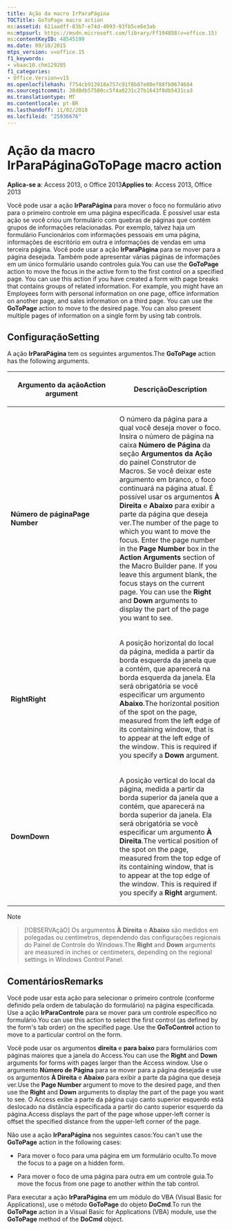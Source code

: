 ```yaml
---
title: Ação da macro IrParaPágina
TOCTitle: GoToPage macro action
ms:assetid: 611aadff-83b7-e74d-4093-93fb5ce6e3ab
ms:mtpsurl: https://msdn.microsoft.com/library/Ff194858(v=office.15)
ms:contentKeyID: 48545199
ms.date: 09/18/2015
mtps_version: v=office.15
f1_keywords:
- vbaac10.chm129285
f1_categories:
- Office.Version=v15
ms.openlocfilehash: f754cb913918a757c91f8b87e00ef88fb0674684
ms.sourcegitcommit: 38d0db57580cc5f4a0231c27b1643f8db5431ca3
ms.translationtype: MT
ms.contentlocale: pt-BR
ms.lasthandoff: 11/02/2018
ms.locfileid: "25936676"
---
```

# <a name="gotopage-macro-action"></a><span data-ttu-id="d55ed-102">Ação da macro IrParaPágina</span><span class="sxs-lookup"><span data-stu-id="d55ed-102">GoToPage macro action</span></span>


<span data-ttu-id="d55ed-103">**Aplica-se a**: Access 2013, o Office 2013</span><span class="sxs-lookup"><span data-stu-id="d55ed-103">**Applies to**: Access 2013, Office 2013</span></span>

<span data-ttu-id="d55ed-p101">Você pode usar a ação **IrParaPágina** para mover o foco no formulário ativo para o primeiro controle em uma página especificada. É possível usar esta ação se você criou um formulário com quebras de páginas que contém grupos de informações relacionadas. Por exemplo, talvez haja um formulário Funcionários com informações pessoais em uma página, informações de escritório em outra e informações de vendas em uma terceira página. Você pode usar a ação **IrParaPágina** para se mover para a página desejada. Também pode apresentar várias páginas de informações em um único formulário usando controles guia.</span><span class="sxs-lookup"><span data-stu-id="d55ed-p101">You can use the **GoToPage** action to move the focus in the active form to the first control on a specified page. You can use this action if you have created a form with page breaks that contains groups of related information. For example, you might have an Employees form with personal information on one page, office information on another page, and sales information on a third page. You can use the **GoToPage** action to move to the desired page. You can also present multiple pages of information on a single form by using tab controls.</span></span>

## <a name="setting"></a><span data-ttu-id="d55ed-109">Configuração</span><span class="sxs-lookup"><span data-stu-id="d55ed-109">Setting</span></span>

<span data-ttu-id="d55ed-110">A ação **IrParaPágina** tem os seguintes argumentos.</span><span class="sxs-lookup"><span data-stu-id="d55ed-110">The **GoToPage** action has the following arguments.</span></span>

<table>
<colgroup>
<col style="width: 50%" />
<col style="width: 50%" />
</colgroup>
<thead>
<tr class="header">
<th><p><span data-ttu-id="d55ed-111">Argumento da ação</span><span class="sxs-lookup"><span data-stu-id="d55ed-111">Action argument</span></span></p></th>
<th><p><span data-ttu-id="d55ed-112">Descrição</span><span class="sxs-lookup"><span data-stu-id="d55ed-112">Description</span></span></p></th>
</tr>
</thead>
<tbody>
<tr class="odd">
<td><p><span data-ttu-id="d55ed-113"><strong>Número de página</strong></span><span class="sxs-lookup"><span data-stu-id="d55ed-113"><strong>Page Number</strong></span></span></p></td>
<td><p><span data-ttu-id="d55ed-p102">O número da página para a qual você deseja mover o foco. Insira o número de página na caixa <strong>Número de Página</strong> da seção <strong>Argumentos da Ação</strong> do painel Construtor de Macros. Se você deixar este argumento em branco, o foco continuará na página atual. É possível usar os argumentos <strong>À Direita</strong> e <strong>Abaixo</strong> para exibir a parte da página que deseja ver.</span><span class="sxs-lookup"><span data-stu-id="d55ed-p102">The number of the page to which you want to move the focus. Enter the page number in the <strong>Page Number</strong> box in the <strong>Action Arguments</strong> section of the Macro Builder pane. If you leave this argument blank, the focus stays on the current page. You can use the <strong>Right</strong> and <strong>Down</strong> arguments to display the part of the page you want to see.</span></span></p></td>
</tr>
<tr class="even">
<td><p><span data-ttu-id="d55ed-118"><strong>Right</strong></span><span class="sxs-lookup"><span data-stu-id="d55ed-118"><strong>Right</strong></span></span></p></td>
<td><p><span data-ttu-id="d55ed-p103">A posição horizontal do local da página, medida a partir da borda esquerda da janela que a contém, que aparecerá na borda esquerda da janela. Ela será obrigatória se você especificar um argumento <strong>Abaixo</strong>.</span><span class="sxs-lookup"><span data-stu-id="d55ed-p103">The horizontal position of the spot on the page, measured from the left edge of its containing window, that is to appear at the left edge of the window. This is required if you specify a <strong>Down</strong> argument.</span></span></p></td>
</tr>
<tr class="odd">
<td><p><span data-ttu-id="d55ed-121"><strong>Down</strong></span><span class="sxs-lookup"><span data-stu-id="d55ed-121"><strong>Down</strong></span></span></p></td>
<td><p><span data-ttu-id="d55ed-p104">A posição vertical do local da página, medida a partir da borda superior da janela que a contém, que aparecerá na borda superior da janela. Ela será obrigatória se você especificar um argumento <strong>À Direita</strong>.</span><span class="sxs-lookup"><span data-stu-id="d55ed-p104">The vertical position of the spot on the page, measured from the top edge of its containing window, that is to appear at the top edge of the window. This is required if you specify a <strong>Right</strong> argument.</span></span></p></td>
</tr>
</tbody>
</table>

> [!NOTE]
> ><span data-ttu-id="d55ed-124">[!OBSERVAçãO] Os argumentos **À Direita** e **Abaixo** são medidos em polegadas ou centímetros, dependendo das configurações regionais do Painel de Controle do Windows.</span><span class="sxs-lookup"><span data-stu-id="d55ed-124">The **Right** and **Down** arguments are measured in inches or centimeters, depending on the regional settings in Windows Control Panel.</span></span>

## <a name="remarks"></a><span data-ttu-id="d55ed-125">Comentários</span><span class="sxs-lookup"><span data-stu-id="d55ed-125">Remarks</span></span>

<span data-ttu-id="d55ed-p105">Você pode usar esta ação para selecionar o primeiro controle (conforme definido pela ordem de tabulação do formulário) na página especificada. Use a ação **IrParaControle** para se mover para um controle específico no formulário.</span><span class="sxs-lookup"><span data-stu-id="d55ed-p105">You can use this action to select the first control (as defined by the form's tab order) on the specified page. Use the **GoToControl** action to move to a particular control on the form.</span></span>

<span data-ttu-id="d55ed-128">Você pode usar os argumentos **direita** e **para baixo** para formulários com páginas maiores que a janela do Access.</span><span class="sxs-lookup"><span data-stu-id="d55ed-128">You can use the **Right** and **Down** arguments for forms with pages larger than the Access window.</span></span> <span data-ttu-id="d55ed-129">Use o argumento **Número de Página** para se mover para a página desejada e use os argumentos **À Direita** e **Abaixo** para exibir a parte da página que deseja ver.</span><span class="sxs-lookup"><span data-stu-id="d55ed-129">Use the **Page Number** argument to move to the desired page, and then use the **Right** and **Down** arguments to display the part of the page you want to see.</span></span> <span data-ttu-id="d55ed-130">O Access exibe a parte da página cujo canto superior esquerdo está deslocado na distância especificada a partir do canto superior esquerdo da página.</span><span class="sxs-lookup"><span data-stu-id="d55ed-130">Access displays the part of the page whose upper-left corner is offset the specified distance from the upper-left corner of the page.</span></span>

<span data-ttu-id="d55ed-131">Não use a ação **IrParaPágina** nos seguintes casos:</span><span class="sxs-lookup"><span data-stu-id="d55ed-131">You can't use the **GoToPage** action in the following cases:</span></span>

  - <span data-ttu-id="d55ed-132">Para mover o foco para uma página em um formulário oculto.</span><span class="sxs-lookup"><span data-stu-id="d55ed-132">To move the focus to a page on a hidden form.</span></span>

  - <span data-ttu-id="d55ed-133">Para mover o foco de uma página para outra em um controle guia.</span><span class="sxs-lookup"><span data-stu-id="d55ed-133">To move the focus from one page to another within the tab control.</span></span>

<span data-ttu-id="d55ed-134">Para executar a ação **IrParaPágina** em um módulo do VBA (Visual Basic for Applications), use o método **GoToPage** do objeto **DoCmd**.</span><span class="sxs-lookup"><span data-stu-id="d55ed-134">To run the **GoToPage** action in a Visual Basic for Applications (VBA) module, use the **GoToPage** method of the **DoCmd** object.</span></span>

